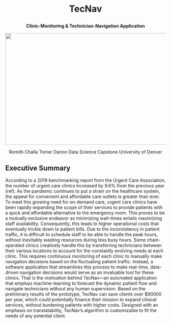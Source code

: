 # <p align="center"> TecNav
<p align="center">
<b>Clinic-Monitoring & Technician-Navigation Application</b>
</p>
<p align="center">
  <img 
    width="550"
    height="350"
    src="https://user-images.githubusercontent.com/79323360/170838284-edba9418-8f2b-4ca1-a880-db3651fbe247.png"
  >
</p>
<p align="center">
Romith Challa</b>
Tomer Danon</b>
Data Science Capstone</b>
University of Denver</b>
</p>

## Executive Summary
According to a 2019 benchmarking report from the Urgent Care Association, the number of urgent care clinics increased by 9.6% from the previous year (ref). As the pandemic continues to put a strain on the healthcare system, the appeal for convenient and affordable care outlets is greater than ever. To meet this growing need for on-demand care, urgent care clinics have been rapidly expanding the scope of their services to provide patients with a quick and affordable alternative to the emergency room. This proves to be a mutually exclusive endeavor as minimizing wait-times entails maximizing staff availability. Consequently, this leads to higher operational costs that eventually trickle down to patient bills. Due to the inconsistency in patient traffic, it is difficult to schedule staff to be able to handle the peak hours, without inevitably wasting resources during less busy hours. Some chain-operated clinics creatively handle this by transferring technicians between their various locations to account for the constantly evolving needs at each clinic. This requires continuous monitoring of each clinic to manually make navigation decisions based on the fluctuating patient traffic. Instead, a software application that streamlines this process to make real-time, data-driven navigation decisions would serve as an invaluable tool for these clinics. That is the motivation behind TecNav—an automated application that employs machine-learning to forecast the dynamic patient flow and navigate technicians without any human supervision. Based on the preliminary results of the prototype, TecNav can save clients over $90000 per year, which could potentially finance their mission to expand clinical services, without burdening patients with higher costs. Designed with an emphasis on translatability, TecNav’s algorithm is customizable to fit the needs of any potential client.


